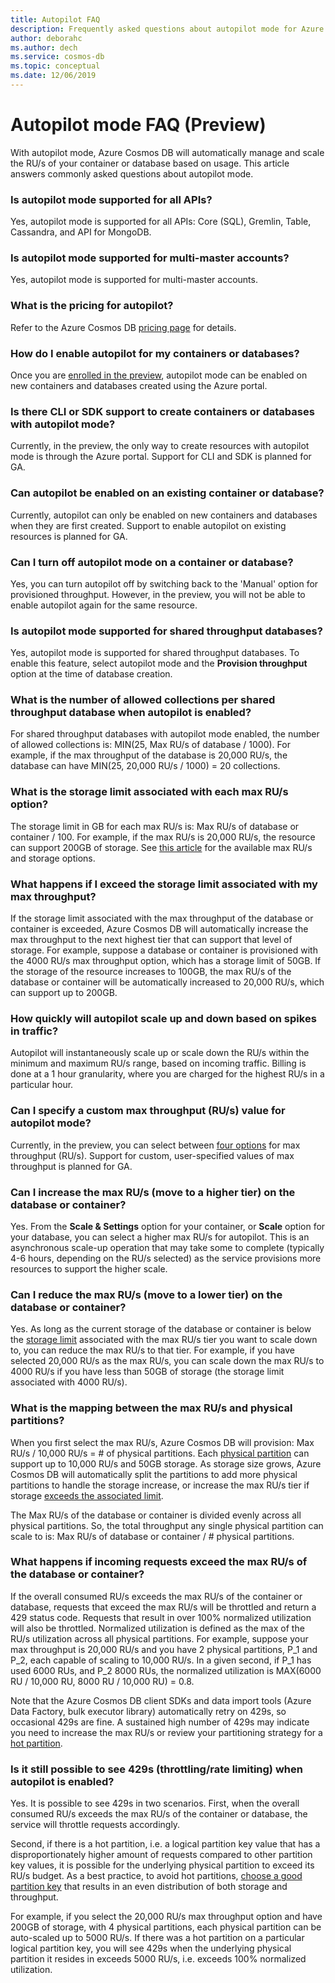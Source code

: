 ```yaml
---
title: Autopilot FAQ
description: Frequently asked questions about autopilot mode for Azure Cosmos DB databases and containers
author: deborahc
ms.author: dech
ms.service: cosmos-db
ms.topic: conceptual
ms.date: 12/06/2019
---
```


# Autopilot mode FAQ (Preview)
With autopilot mode, Azure Cosmos DB will automatically manage and scale the RU/s of your container or database based on usage. This article answers commonly asked questions about autopilot mode. 

### Is autopilot mode supported for all APIs?
Yes, autopilot mode is supported for all APIs: Core (SQL), Gremlin, Table, Cassandra, and API for MongoDB.

### Is autopilot mode supported for multi-master accounts?
Yes, autopilot mode is supported for multi-master accounts.

### What is the pricing for autopilot?
Refer to the Azure Cosmos DB [pricing page](https://azure.microsoft.com/pricing/details/cosmos-db/) for details. 

### How do I enable autopilot for my containers or databases?
Once you are [enrolled in the preview](provision-throughput-autopilot.md#enable-autopilot), autopilot mode can be enabled on new containers and databases created using the Azure portal. 

### Is there CLI or SDK support to create containers or databases with autopilot mode?
Currently, in the preview, the only way to create resources with autopilot mode is through the Azure portal. Support for CLI and SDK is planned for GA.

### Can autopilot be enabled on an existing container or database?
Currently, autopilot can only be enabled on new containers and databases when they are first created. Support to enable autopilot on existing resources is planned for GA. 

### Can I turn off autopilot mode on a container or database?
Yes, you can turn autopilot off by switching back to the 'Manual' option for provisioned throughput. However, in the preview, you will not be able to enable autopilot again for the same resource. 

### Is autopilot mode supported for shared throughput databases?
Yes, autopilot mode is supported for shared throughput databases. To enable this feature, select autopilot mode and the **Provision throughput** option at the time of database creation. 

### What is the number of allowed collections per shared throughput database when autopilot is enabled?
For shared throughput databases with autopilot mode enabled, the number of allowed collections is: MIN(25, Max RU/s of database / 1000). For example, if the max throughput of the database is 20,000 RU/s, the database can have MIN(25, 20,000 RU/s / 1000) = 20 collections. 


### What is the storage limit associated with each max RU/s option?  
The storage limit in GB for each max RU/s is: Max RU/s of database or container / 100. For example, if the max RU/s is 20,000 RU/s, the resource can support 200GB of storage. 
See [this article](provision-throughput-autopilot.md#autopilot-limits) for the available max RU/s and storage options. 

### What happens if I exceed the storage limit associated with my max throughput?
If the storage limit associated with the max throughput of the database or container is exceeded, Azure Cosmos DB will automatically increase the max throughput to the next highest tier that can support that level of storage. For example, suppose a database or container is provisioned with the 4000 RU/s max throughput option, which has a storage limit of 50GB. If the storage of the resource increases to 100GB, the max RU/s of the database or container will be automatically increased to 20,000 RU/s, which can support up to 200GB. 

### How quickly will autopilot scale up and down based on spikes in traffic?
Autopilot will instantaneously scale up or scale down the RU/s within the minimum and maximum RU/s range, based on incoming traffic. Billing is done at a 1 hour granularity, where you are charged for the highest RU/s in a particular hour. 

### Can I specify a custom max throughput (RU/s) value for autopilot mode?
Currently, in the preview, you can select between [four options](provision-throughput-autopilot.md#autopilot-limits) for max throughput (RU/s). Support for custom, user-specified values of max throughput is planned for GA.

### Can I increase the max RU/s (move to a higher tier) on the database or container? 
Yes. From the **Scale & Settings** option for your container, or **Scale** option for your database, you can select a higher max RU/s for autopilot. This is an asynchronous scale-up operation that may take some to complete (typically 4-6 hours, depending on the RU/s selected) as the service provisions more resources to support the higher scale. 

### Can I reduce the max RU/s (move to a lower tier) on the database or container?
Yes. As long as the current storage of the database or container is below the [storage limit](#what-is-the-storage-limit-associated-with-each-max-rus-option) associated with the max RU/s tier you want to scale down to, you can reduce the max RU/s to that tier. For example, if you have selected 20,000 RU/s as the max RU/s, you can scale down the max RU/s to 4000 RU/s if you have less than 50GB of storage (the storage limit associated with 4000 RU/s).

### What is the mapping between the max RU/s and physical partitions?
When you first select the max RU/s, Azure Cosmos DB will provision: Max RU/s / 10,000 RU/s = # of physical partitions. Each [physical partition](partition-data.md#physical-partitions) can support up to 10,000 RU/s and 50GB storage. As storage size grows, Azure Cosmos DB will automatically split the partitions to add more physical partitions to handle the storage increase, or increase the max RU/s tier if storage [exceeds the associated limit](#what-is-the-storage-limit-associated-with-each-max-rus-option). 

The Max RU/s of the database or container is divided evenly across all physical partitions. So, the total throughput any single physical partition can scale to is: Max RU/s of database or container / # physical partitions. 

### What happens if incoming requests exceed the max RU/s of the database or container?
If the overall consumed RU/s exceeds the max RU/s of the container or database, requests that exceed the max RU/s will be throttled and return a 429 status code. Requests that result in over 100% normalized utilization will also be throttled. Normalized utilization is defined as the max of the RU/s utilization across all physical partitions. For example, suppose your max throughput is 20,000 RU/s and you have 2 physical partitions, P_1 and P_2, each capable of scaling to 10,000 RU/s. In a given second, if P_1 has used 6000 RUs, and P_2 8000 RUs, the normalized utilization is MAX(6000 RU / 10,000 RU, 8000 RU / 10,000 RU) = 0.8.

Note that the Azure Cosmos DB client SDKs and data import tools (Azure Data Factory, bulk executor library) automatically retry on 429s, so occasional 429s are fine. A sustained high number of 429s may indicate you need to increase the max RU/s or review your partitioning strategy for a [hot partition](#is-it-still-possible-to-see-429s-throttlingrate-limiting-when-autopilot-is-enabled).

### Is it still possible to see 429s (throttling/rate limiting) when autopilot is enabled? 
Yes. It is possible to see 429s in two scenarios. First, when the overall consumed RU/s exceeds the max RU/s of the container or database, the service will throttle requests accordingly. 

Second, if there is a hot partition, i.e. a logical partition key value that has a disproportionately higher amount of requests compared to other partition key values, it is possible for the underlying physical partition to exceed its RU/s budget. As a best practice, to avoid hot partitions, [choose a good partition key](partitioning-overview.md#choose-partitionkey) that results in an even distribution of both storage and throughput. 

For example, if you select the 20,000 RU/s max throughput option and have 200GB of storage, with 4 physical partitions, each physical partition can be auto-scaled up to 5000 RU/s. If there was a hot partition on a particular logical partition key, you will see 429s when the underlying physical partition it resides in exceeds 5000 RU/s, i.e. exceeds 100% normalized utilization.